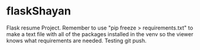 # flaskShayan
Flask resume Project. 
Remember to use "pip freeze > requirements.txt" to make a text file with all of the packages installed in the venv so the viewer knows what requirements are needed.
Testing git push.
